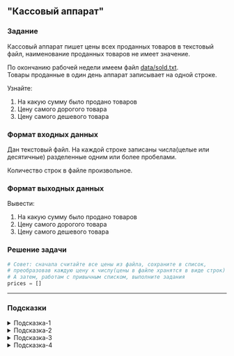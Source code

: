 ## "Кассовый аппарат"

### Задание
Кассовый аппарат пишет цены всех проданных товаров в текстовый файл, наименование проданных товаров не имеет значение.

По окончанию рабочей недели имеем файл [data/sold.txt](data/sold.txt). \
Товары проданные в один день аппарат записывает на одной строке.

Узнайте:
1. На какую сумму было продано товаров
2. Цену самого дорогого товара
3. Цену самого дешевого товара

### Формат входных данных

Дан текстовый файл. На каждой строке записаны числа(целые или десятичные) разделенные одним или более пробелами.

Количество строк в файле произвольное.

### Формат выходных данных

Вывести:
1. На какую сумму было продано товаров
2. Цену самого дорогого товара
3. Цену самого дешевого товара

### Решение задачи

```python
# Совет: сначала считайте все цены из файла, сохраните в список,
# преобразовав каждую цену к числу(цены в файле хранятся в виде строк)
# А затем, работам с привычным списком, выполните задания
prices = []
```

---

### Подсказки

<details>
<summary>Подсказка-1</summary>
Для преобразования строки в список вспомните про метод строки .split()

```python
line = "2 4 6 8"
numbers_str = line.split()  # numbers_str = ["2", "4", "6", "8"]
```
</details>

<details>
<summary>Подсказка-2</summary>
Самый простой способ, для преобразования списка строк к списку чисел:

```python
with open('sold.txt', 'r') as f:
    prices = []
    for line in f:
        prices.extend(map(float, line.strip().split()))

# Находим сумму, максимальное и минимальное значения
total_sum = sum(prices)
max_price = max(prices)
min_price = min(prices)


# Выводим результаты
print(f"Сумма продаж: {total_sum}")
print(f"Самая дорогая цена: {max_price}")
print(f"Самая дешевая цена: {min_price}")
```
</details>

<details>
<summary>Подсказка-3</summary>
Для объединения списков можно воспользоваться операцией +

```python
list1 = [2, 4, 6]
list2 = ["p", "l"]
list1 += list2  # list1 = [2, 4, 6, "p", "l"]
```
</details>

<details>
<summary>Подсказка-4</summary>
Можете воспользоваться встроенными функциями или написать алгоритмы самостоятельно:

**sum(prices)** - сумма элементов списка prices \
**max(prices)** - максимальный элемент списка \
**min(prices)** - минимальные элемент списка \
</details>
